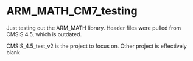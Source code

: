 # ARM_MATH_CM7_testing
Just testing out the ARM_MATH library. Header files were pulled from CMSIS 4.5, which is outdated.

CMSIS_4.5_test_v2 is the project to focus on. Other project is effectively blank
